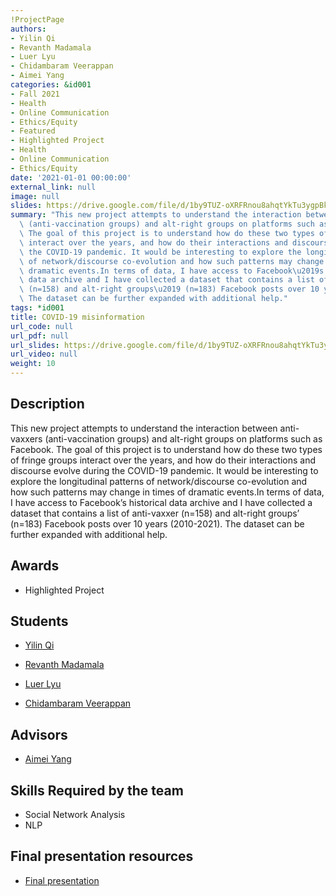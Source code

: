 ```yaml
---
!ProjectPage
authors:
- Yilin Qi
- Revanth Madamala
- Luer Lyu
- Chidambaram Veerappan
- Aimei Yang
categories: &id001
- Fall 2021
- Health
- Online Communication
- Ethics/Equity
- Featured
- Highlighted Project
- Health
- Online Communication
- Ethics/Equity
date: '2021-01-01 00:00:00'
external_link: null
image: null
slides: https://drive.google.com/file/d/1by9TUZ-oXRFRnou8ahqtYkTu3ygpBk7U/view?usp=sharing
summary: "This new project attempts to understand the interaction between anti-vaxxers\
  \ (anti-vaccination groups) and alt-right groups on platforms such as Facebook.\
  \ The goal of this project is to understand how do these two types of fringe groups\
  \ interact over the years, and how do their interactions and discourse evolve during\
  \ the COVID-19 pandemic. It would be interesting to explore the longitudinal patterns\
  \ of network/discourse co-evolution and how such patterns may change in times of\
  \ dramatic events.In terms of data, I have access to Facebook\u2019s historical\
  \ data archive and I have collected a dataset that contains a list of anti-vaxxer\
  \ (n=158) and alt-right groups\u2019 (n=183) Facebook posts over 10 years (2010-2021).\
  \ The dataset can be further expanded with additional help."
tags: *id001
title: COVID-19 misinformation
url_code: null
url_pdf: null
url_slides: https://drive.google.com/file/d/1by9TUZ-oXRFRnou8ahqtYkTu3ygpBk7U/view?usp=sharing
url_video: null
weight: 10
---
```

## Description

This new project attempts to understand the interaction between anti-vaxxers (anti-vaccination groups) and alt-right groups on platforms such as Facebook. The goal of this project is to understand how do these two types of fringe groups interact over the years, and how do their interactions and discourse evolve during the COVID-19 pandemic. It would be interesting to explore the longitudinal patterns of network/discourse co-evolution and how such patterns may change in times of dramatic events.In terms of data, I have access to Facebook’s historical data archive and I have collected a dataset that contains a list of anti-vaxxer (n=158) and alt-right groups’ (n=183) Facebook posts over 10 years (2010-2021). The dataset can be further expanded with additional help.



## Awards
* Highlighted Project





## Students

* [Yilin Qi](../../../author/yilin-qi)

* [Revanth Madamala](../../../author/revanth-madamala)

* [Luer Lyu](../../../author/luer-lyu)

* [Chidambaram Veerappan](../../../author/chidambaram-veerappan)

## Advisors

* [Aimei Yang](../../../author/aimei-yang)

## Skills Required by the team


* Social Network Analysis
* NLP
## Final presentation resources

* [Final presentation](https://drive.google.com/file/d/1by9TUZ-oXRFRnou8ahqtYkTu3ygpBk7U/view?usp=sharing)